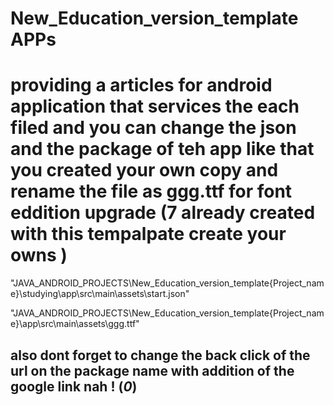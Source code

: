 # New_Education_version_template APPs

# providing a articles for android application that services the each filed and you can change the json and the package of teh app like that you created your own copy and rename the file as ggg.ttf for font eddition upgrade (7 already created with this tempalpate create your owns )

"JAVA_ANDROID_PROJECTS\New_Education_version_template\{Project_name}\studying\app\src\main\assets\start.json"

"JAVA_ANDROID_PROJECTS\New_Education_version_template\{Project_name}\app\src\main\assets\ggg.ttf"

## also dont forget to change the back click of the url on the package name with addition of the google link nah ! (*0*)